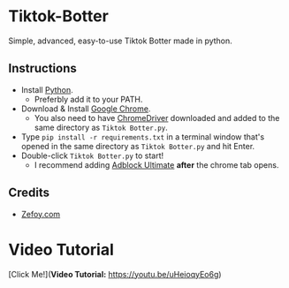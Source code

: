 # Tiktok-Botter
Simple, advanced, easy-to-use Tiktok Botter made in python.

## Instructions
- Install [Python](https://www.python.org/downloads/).
  - Preferbly add it to your PATH.
- Download & Install [Google Chrome](https://www.google.com/chrome/).
  - You also need to have [ChromeDriver](https://chromedriver.chromium.org/downloads) downloaded and added to the same directory as `Tiktok Botter.py`.
- Type `pip install -r requirements.txt` in a terminal window that's opened in the same directory as `Tiktok Botter.py` and hit Enter.
- Double-click `Tiktok Botter.py` to start!
  - I recommend adding [Adblock Ultimate](https://chrome.google.com/webstore/detail/adblocker-ultimate/ohahllgiabjaoigichmmfljhkcfikeof?hl=en) **after** the chrome tab opens.

## Credits
- [Zefoy.com](https://zefoy.com)


# Video Tutorial
[Click Me!](**Video Tutorial:** https://youtu.be/uHeioqyEo6g)

